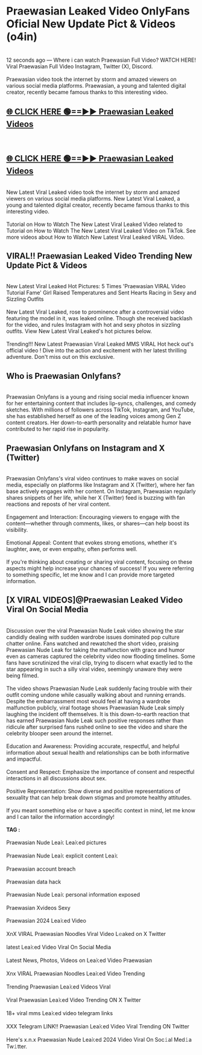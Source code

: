 # Praewasian Leaked Video OnlyFans Oficial New Update Pict & Videos (o4in)
<br>
12 seconds ago — Where i can watch Praewasian Full Video? WATCH HERE! Viral Praewasian Full Video Instagram, Twitter (X), Discord.
<br><br>
Praewasian video took the internet by storm and amazed viewers on various social media platforms. Praewasian, a young and talented digital creator, recently became famous thanks to this interesting video.
<br>
<h2><a href="https://play.trustnlinepharmacy.us?title=Praewasian">🌐 CLICK HERE 🟢==►► Praewasian Leaked Videos</a></h2>
<br>
<h2><a href="https://play.trustnlinepharmacy.us?title=Praewasian">🌐 CLICK HERE 🟢==►► Praewasian Leaked Videos</a></h2>
<br>
New Latest Viral Leaked video took the internet by storm and amazed viewers on various social media platforms. New Latest Viral Leaked, a young and talented digital creator, recently became famous thanks to this interesting video.
<br><br>
Tutorial on How to Watch The New Latest Viral Leaked Video related to Tutorial on How to Watch The New Latest Viral Leaked Video on TikTok. See more videos about How to Watch New Latest Viral Leaked VIRAL Video.
<br>
<h2>VIRAL!! Praewasian Leaked Video Trending New Update Pict & Videos</h2>
<br>
New Latest Viral Leaked Hot Pictures: 5 Times 'Praewasian VIRAL Video Tutorial Fame' Girl Raised Temperatures and Sent Hearts Racing in Sexy and Sizzling Outfits
<br><br>
New Latest Viral Leaked, rose to prominence after a controversial video featuring the model in it, was leaked online. Though she received backlash for the video, and rules Instagram with hot and sexy photos in sizzling outfits. View New Latest Viral Leaked's hot pictures below.
<br><br>
Trending!!! New Latest Praewasian Viral Leaked MMS VIRAL Hot heck out's official video ! Dive into the action and excitement with her latest thrilling adventure. Don't miss out on this exclusive.
<br>
<h2>Who is Praewasian Onlyfans?</h2>
<br>
Praewasian Onlyfans is a young and rising social media influencer known for her entertaining content that includes lip-syncs, challenges, and comedy sketches. With millions of followers across TikTok, Instagram, and YouTube, she has established herself as one of the leading voices among Gen Z content creators. Her down-to-earth personality and relatable humor have contributed to her rapid rise in popularity.
<br>
<h2>Praewasian Onlyfans on Instagram and X (Twitter)</h2>
<br>
Praewasian Onlyfans's viral video continues to make waves on social media, especially on platforms like Instagram and X (Twitter), where her fan base actively engages with her content. On Instagram, Praewasian regularly shares snippets of her life, while her X (Twitter) feed is buzzing with fan reactions and reposts of her viral content.
<br><br>
Engagement and Interaction: Encouraging viewers to engage with the content—whether through comments, likes, or shares—can help boost its visibility.
<br><br>
Emotional Appeal: Content that evokes strong emotions, whether it's laughter, awe, or even empathy, often performs well.
<br><br>
If you're thinking about creating or sharing viral content, focusing on these aspects might help increase your chances of success! If you were referring to something specific, let me know and I can provide more targeted information.
<br>
<h2>[X VIRAL VIDEOS]@Praewasian Leaked Video Viral On Social Media</h2>
<br>
Discussion over the viral Praewasian Nude Leak video showing the star candidly dealing with sudden wardrobe issues dominated pop culture chatter online. Fans watched and rewatched the short video, praising Praewasian Nude Leak for taking the malfunction with grace and humor even as cameras captured the celebrity video now flooding timelines. Some fans have scrutinized the viral clip, trying to discern what exactly led to the star appearing in such a silly viral video, seemingly unaware they were being filmed.
<br><br>
The video shows Praewasian Nude Leak suddenly facing trouble with their outfit coming undone while casually walking about and running errands. Despite the embarrassment most would feel at having a wardrobe malfunction publicly, viral footage shows Praewasian Nude Leak simply laughing the incident off themselves. It is this down-to-earth reaction that has earned Praewasian Nude Leak such positive responses rather than ridicule after surprised fans rushed online to see the video and share the celebrity blooper seen around the internet.
<br><br>
Education and Awareness: Providing accurate, respectful, and helpful information about sexual health and relationships can be both informative and impactful.
<br><br>
Consent and Respect: Emphasize the importance of consent and respectful interactions in all discussions about sex.
<br><br>
Positive Representation: Show diverse and positive representations of sexuality that can help break down stigmas and promote healthy attitudes.
<br><br>
If you meant something else or have a specific context in mind, let me know and I can tailor the information accordingly!
<br><br>
<strong>TAG :</strong>
<br><br>
Praewasian Nude Lea𝚔 Lea𝚔ed pictures
<br><br>
Praewasian Nude Lea𝚔 explicit content Lea𝚔
<br><br>
Praewasian account breach
<br><br>
Praewasian data hack
<br><br>
Praewasian Nude Lea𝚔 personal information exposed
<br><br>
Praewasian Xvideos Sexy
<br><br>
Praewasian 2024 Lea𝚔ed Video
<br><br>
XnX VIRAL Praewasian Noodles Viral Video L𝚎aked on X Twitter
<br><br>
latest Lea𝚔ed Video Viral On Social Media
<br><br>
Latest News, Photos, Videos on Lea𝚔ed Video Praewasian
<br><br>
Xnx VIRAL Praewasian Noodles Lea𝚔ed Video Trending
<br><br>
Trending Praewasian Lea𝚔ed Videos Viral
<br><br>
Viral Praewasian Lea𝚔ed Video Trending ON X Twitter
<br><br>
18+ viral mms Lea𝚔ed video telegram links
<br><br>
XXX Telegram LINK!! Praewasian Lea𝚔ed Video Viral Trending ON Twitter
<br><br>
Here's x.n.x Praewasian Nude Lea𝚔ed 2024 Video Viral On Soc𝚒al Med𝚒a Tw𝚒tter.